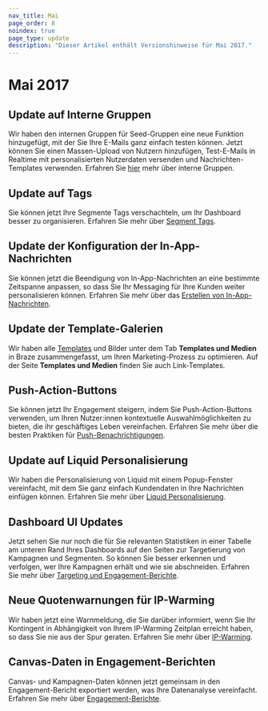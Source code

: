 ```yaml
---
nav_title: Mai
page_order: 8
noindex: true
page_type: update
description: "Dieser Artikel enthält Versionshinweise für Mai 2017."
---
```


# Mai 2017

## Update auf Interne Gruppen

Wir haben den internen Gruppen für Seed-Gruppen eine neue Funktion hinzugefügt, mit der Sie Ihre E-Mails ganz einfach testen können. Jetzt können Sie einen Massen-Upload von Nutzern hinzufügen, Test-E-Mails in Realtime mit personalisierten Nutzerdaten versenden und Nachrichten-Templates verwenden. Erfahren Sie [hier]({{site.baseurl}}/user_guide/administrative/app_settings/developer_console/#content-test-groups) mehr über interne Gruppen.

## Update auf Tags

Sie können jetzt Ihre Segmente Tags verschachteln, um Ihr Dashboard besser zu organisieren. Erfahren Sie mehr über [Segment Tags]({{site.baseurl}}/user_guide/administrative/app_settings/tags/#campaign-segment-and-news-feed-card-tags).

## Update der Konfiguration der In-App-Nachrichten

Sie können jetzt die Beendigung von In-App-Nachrichten an eine bestimmte Zeitspanne anpassen, so dass Sie Ihr Messaging für Ihre Kunden weiter personalisieren können. Erfahren Sie mehr über das [Erstellen von In-App-Nachrichten]({{site.baseurl}}/user_guide/message_building_by_channel/in-app_messages/create/#creating-an-in-app-message).

## Update der Template-Galerien

Wir haben alle [Templates]({{site.baseurl}}/user_guide/engagement_tools/templates_and_media/) und Bilder unter dem Tab **Templates und Medien** in Braze zusammengefasst, um Ihren Marketing-Prozess zu optimieren. Auf der Seite **Templates und Medien** finden Sie auch Link-Templates.

## Push-Action-Buttons

Sie können jetzt Ihr Engagement steigern, indem Sie Push-Action-Buttons verwenden, um Ihren Nutzer:innen kontextuelle Auswahlmöglichkeiten zu bieten, die ihr geschäftiges Leben vereinfachen. Erfahren Sie mehr über die besten Praktiken für [Push-Benachrichtigungen]({{site.baseurl}}/user_guide/message_building_by_channel/push/best_practices/).

## Update auf Liquid Personalisierung

Wir haben die Personalisierung von Liquid mit einem Popup-Fenster vereinfacht, mit dem Sie ganz einfach Kundendaten in Ihre Nachrichten einfügen können. Erfahren Sie mehr über [Liquid Personalisierung]({{site.baseurl}}/user_guide/personalization_and_dynamic_content/liquid/supported_personalization_tags/).

## Dashboard UI Updates

Jetzt sehen Sie nur noch die für Sie relevanten Statistiken in einer Tabelle am unteren Rand Ihres Dashboards auf den Seiten zur Targetierung von Kampagnen und Segmenten. So können Sie besser erkennen und verfolgen, wer Ihre Kampagnen erhält und wie sie abschneiden. Erfahren Sie mehr über [Targeting und Engagement-Berichte]({{site.baseurl}}/user_guide/data_and_analytics/configuring_reporting/).

## Neue Quotenwarnungen für IP-Warming

Wir haben jetzt eine Warnmeldung, die Sie darüber informiert, wenn Sie Ihr Kontingent in Abhängigkeit von Ihrem IP-Warming Zeitplan erreicht haben, so dass Sie nie aus der Spur geraten. Erfahren Sie mehr über [IP-Warming]({{site.baseurl}}/user_guide/message_building_by_channel/email/best_practices/).

## Canvas-Daten in Engagement-Berichten

Canvas- und Kampagnen-Daten können jetzt gemeinsam in den Engagement-Bericht exportiert werden, was Ihre Datenanalyse vereinfacht. Erfahren Sie mehr über [Engagement-Berichte]({{site.baseurl}}/user_guide/data_and_analytics/reporting/engagement_reports/#engagement-reports).


